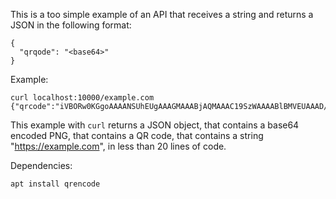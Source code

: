 
This is a too simple example of an API that receives a string and returns a JSON in the following format:

```
{
  "qrqode": "<base64>"
}
 ```

Example:

```
curl localhost:10000/example.com
{"qrcode":"iVBORw0KGgoAAAANSUhEUgAAAGMAAABjAQMAAAC19SzWAAAABlBMVEUAAAD///+l2Z/dAAAAAnRSTlP//8i138cAAAAJcEhZcwAACxIAAAsSAdLdfvwAAADpSURBVDiNzdS7DcMgEADQiyjcxQucxBp0XiksYOIJshIdayB5AV9HYflysfJrzNElyAWvOOl+Bvj7wB9rAfAFQ4STJuJ17JiSXDRFDAm8fC1iQ20aXfYt4jUk9J/MDvWoT/RV7ZHkUJynTwcPtTgcYX51oiZiex0AHPSqSg5xvjpDmrbObmA2yCdNS5fBmSk+M6tI8mWWIHvTtLgcipnSs4MVUbS3wpKLV5WwT+sFsNe0z0FWQJfMNhSJtqRp32t8V1tTxItMDCw1yEvWHU8NGgc8D6+eVcQStPYFVe17Lf/KTJp++y616g4DYbIJbESHagAAAABJRU5ErkJggg=="}
```
This example with ```curl``` returns a JSON object, that contains a base64 encoded PNG, that contains a QR code,
that contains a string "https://example.com", in less than 20 lines of code.

Dependencies:
```
apt install qrencode
```
